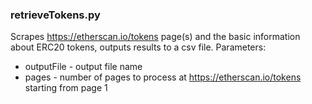### retrieveTokens.py

Scrapes https://etherscan.io/tokens page(s) and the basic information about ERC20 tokens,  outputs results to a csv file.
Parameters:
* outputFile    - output file name
* pages         - number of pages to process at https://etherscan.io/tokens starting from page 1

